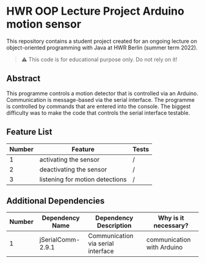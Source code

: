 # HWR OOP Lecture Project Arduino motion sensor

This repository contains a student project created for an ongoing lecture on object-oriented programming with Java at HWR Berlin (summer term 2022).

> :warning: This code is for educational purpose only. Do not rely on it!

## Abstract

This programme controls a motion detector that is controlled via an Arduino. Communication is message-based via the serial interface.
The programme is controlled by commands that are entered into the console.
The biggest difficulty was to make the code that controls the serial interface testable.

## Feature List

| Number | Feature | Tests |
|--------|---------|-------|
| 1      | activating the sensor| /     |
| 2      | deactivating the sensor| /     |
| 3      | listening for motion detections| /     |

## Additional Dependencies

| Number | Dependency Name | Dependency Description | Why is it necessary? |
|--------|-----------------|------------------------|----------------------|
| 1      | jSerialComm-2.9.1| Communication via serial interface| communication with Arduino|

